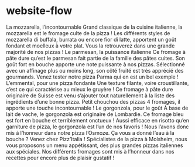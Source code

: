 # website-flow
La mozzarella, l’incontournable
Grand classique de la cuisine italienne, la mozzarella est le fromage culte de la pizza ! Les différents styles de mozzarella di buffala, burrata ou encore fior di latte, apportent un goût fondant et moelleux à votre plat. Vous la retrouverez dans une grande majorité de nos pizzas !
Le parmesan, la puissance italienne
Ce fromage à pâte dure qu’est le parmesan fait partie de la famille des pâtes cuites. Son goût fort en bouche apporte une note puissante à nos pizzas. Sélectionné avec un affinage plus ou moins long, son côté fruité est très apprécié des gourmands. Venez tester notre pizza Parma qui en est un bel exemple !
L’emmental, pour une pizza fondante
Une texture filante, voire croustillante, c’est ce qui caractérise au mieux le gruyère ! Ce fromage à pâte dure originaire de Suisse est venu s’ajouter tout naturellement à la liste des ingrédients d’une bonne pizza. Petit chouchou des pizzas 4 fromages, il apporte une touche incontournable !
Le gorgonzola, pour le goût
À base de lait de vache, le gorgonzola est originaire de Lombardie. Ce fromage bleu est fort en bouche et terriblement onctueux ! Aussi efficace en risotto qu’en garniture de pizza, le gorgonzola est l’un de nos favoris ! Nous l’avons donc mis à l’honneur dans notre pizza l’Osmoze.
Ça vous a donné l’eau à la bouche ? Venez chez Pizz’Italia ! Spécialistes de la pizza à Molsheim, nous vous proposons un menu appétissant, des plus grandes pizzas italiennes aux spéciales. Nos différents fromages sont mis à l’honneur dans nos recettes pour encore plus de plaisir gustatif !